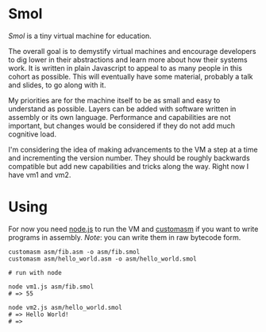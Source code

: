 # Smol

*Smol* is a tiny virtual machine for education.

The overall goal is to demystify virtual machines and encourage developers to dig lower
in their abstractions and learn more about how their systems work. It is written
in plain Javascript to appeal to as many people in this cohort as possible. This will eventually
have some material, probably a talk and slides, to go along with it.

My priorities are for the machine itself to be as small and easy
to understand as possible. Layers can be added with software written
in assembly or its own language. Performance and capabilities are not important,
but changes would be considered if they do not add much cognitive load.

I'm considering the idea of making advancements to the VM a step at a time and
incrementing the version number. They should be roughly backwards compatible but
add new capabilities and tricks along the way. Right now I have vm1 and vm2.

# Using

For now you need [node.js](https://nodejs.org/en/) to run the VM
and [customasm](https://github.com/hlorenzi/customasm) if you want to write programs 
in assembly. *Note*: you can write them in raw bytecode form.

```
customasm asm/fib.asm -o asm/fib.smol
customasm asm/hello_world.asm -o asm/hello_world.smol

# run with node

node vm1.js asm/fib.smol
# => 55

node vm2.js asm/hello_world.smol
# => Hello World!
# => 
```


